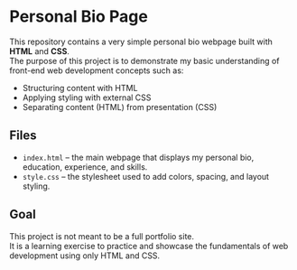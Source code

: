 # Personal Bio Page

This repository contains a very simple personal bio webpage built with **HTML** and **CSS**.  
The purpose of this project is to demonstrate my basic understanding of front-end web development concepts such as:

- Structuring content with HTML
- Applying styling with external CSS
- Separating content (HTML) from presentation (CSS)

## Files
- `index.html` – the main webpage that displays my personal bio, education, experience, and skills.
- `style.css` – the stylesheet used to add colors, spacing, and layout styling.

## Goal
This project is not meant to be a full portfolio site.  
It is a learning exercise to practice and showcase the fundamentals of web development using only HTML and CSS.
